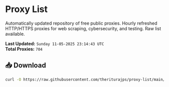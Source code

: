 # Proxy List

Automatically updated repository of free public proxies. Hourly refreshed HTTP/HTTPS proxies for web scraping, cybersecurity, and testing. Raw list available.

**Last Updated:** `Sunday 11-05-2025 23:14:43 UTC`  
**Total Proxies:** `704`

## 📥 Download
```bash
curl -O https://raw.githubusercontent.com/theriturajps/proxy-list/main/proxies.txt
